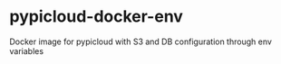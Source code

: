 # pypicloud-docker-env
Docker image for pypicloud with S3 and DB configuration through env variables
